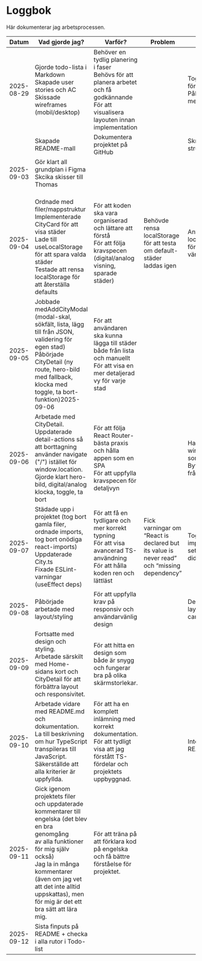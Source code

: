 # Loggbok

Här dokumenterar jag arbetsprocessen.

| Datum      | Vad gjorde jag?                                                                                                                                                                                                                                                                            | Varför?                                                                                                                                                | Problem                                                                                        | Lösning                                                                                            | Nästa steg                                                                    |
| ---------- | ------------------------------------------------------------------------------------------------------------------------------------------------------------------------------------------------------------------------------------------------------------------------------------------ | ------------------------------------------------------------------------------------------------------------------------------------------------------- | ---------------------------------------------------------------------------------------------- | --------------------------------------------------------------------------------------------------- | ------------------------------------------------------------------------------ |
| 2025-08-29 | Gjorde todo-lista i Markdown<br />Skapade user stories och AC<br />Skissade wireframes (mobil/desktop)                                                                                                                                                                                     | Behöver en tydlig planering i faser<br />Behövs för att planera arbetet och få godkännande<br />För att visualisera layouten innan implementation |                                                                                                | Tog hjälp av checklistor för tydlighet<br />Påbörjade en stilguide med färg/typografi          | Göra skisser för mobil & desktop                                             |
|            | Skapade README-mall                                                                                                                                                                                                                                                                        | Dokumentera projektet på GitHub                                                                                                                        |                                                                                                | Skrev mall med krav, struktur och TS-fördelar                                                      |                                                                                |
| 2025-09-03 | Gör klart all grundplan i Figma<br />Skcika skisser till Thomas                                                                                                                                                                                                                           |                                                                                                                                                         |                                                                                                |                                                                                                     |                                                                                |
| 2025-09-04 | <br />Ordnade med filer/mappstruktur<br />Implementerade CityCard för att visa städer<br />Lade till useLocalStorage för att spara valda städer<br />Testade att rensa localStorage för att återställa defaults                                                                     | För att koden ska vara organiserad och lättare att förstå<br />För att följa kravspecen (digital/analog visning, sparade städer)                 | Behövde rensa localStorage för att testa om default-städer laddas igen                      | Använde localStorage.removeItem  för att rensa sparade värden                                    | Fortsätta bygga AddCityModal                                                  |
| 2025-09-05 | Jobbade medAddCityModal (modal-skal, sökfält, lista, lägg till från JSON, validering för egen stad)<br />Påbörjade CityDetail (ny route, hero-bild med fallback, klocka med toggle, ta bort-funktion)2025-09-06                                                                     | För att användaren ska kunna lägga till städer både från lista och manuellt<br />För att visa en mer detaljerad vy för varje stad               |                                                                                                |                                                                                                     | Färdigställa CityDetail och testa flödet end-to-end                         |
| 2025-09-06 | Arbetade med CityDetail. Uppdaterade detail-actions så att borttagning använder navigate ("/") istället för window.location.<br />Gjorde klart hero-bild, digital/analog klocka, toggle, ta bort                                                                                       | För att följa React Router-bästa praxis och hålla appen som en SPA<br />För att uppfylla kravspecen för detaljvyn                                 |                                                                                                | Hade först window.location.href som gav full reload<br />Bytte till useNavigate från React Router | Planera för sluttest<br />Arbeta på layout                                   |
| 2025-09-07 | Städade upp i projektet (tog bort gamla filer, ordnade imports, tog bort onödiga react-imports)<br />Uppdaterade City.ts <br />Fixade ESLint-varningar (useEffect deps)                                                                                                                  | För att få en tydligare och mer korrekt typning<br />För att visa avancerad TS-användning<br />För att hålla koden ren och lättläst             | Fick varningar om “React is declared but its value is never read” och “missing dependency” | Tog bort onödiga imports, lade till setCitiesi deps, använde didMigrate-ref                       | Jobba vidare med styling (responsiv + tema) och README                         |
| 2025-09-08 | Påbörjade arbetade med layout/styling                                                                                                                                                                                                                                                    | För att uppfylla krav på responsiv och användarvänlig design                                                                                        |                                                                                                | Delade upp styling i bas, layout, header, grid, cards, modal, detail                                |                                                                                |
| 2025-09-09 | Fortsatte med design och styling.<br />Arbetade särskilt med Home-sidans kort och CityDetail för att förbättra layout och responsivitet.                                                                                                                                               | För att hitta en design som både är snygg och fungerar bra på olika skärmstorlekar.                                                                |                                                                                                |                                                                                                     | Fortsätta finslipa styling och välja slutligt tema.                          |
| 2025-09-10 | Arbetade vidare med README.md och dokumentation.<br />La till beskrivning om hur TypeScript transpileras till JavaScript.<br />Säkerställde att alla kriterier är uppfyllda.                                                                                                            | För att ha en komplett inlämning med korrekt dokumentation.<br />För att tydligt visa att jag förstått TS-fördelar och projektets uppbyggnad.     |                                                                                                | <br />Integrerade delarna i README.md.                                                              | Göra sluttest av funktionalitet ochsista touchen på design innan inlämning. |
| 2025-09-11 | Gick igenom projektets filer och uppdaterade kommentarer till engelska (det blev en bra genomgång<br />av alla funktioner för mig själv också)<br />Jag la in många kommentarer (även om jag vet att det inte alltid uppskattas), men för mig är det ett bra sätt att lära mig. | För att träna på att förklara kod på engelska och få bättre förståelse för projektet.                                                         |                                                                                                |                                                                                                     | Fortsätta med finputs på design och README.                                  |
| 2025-09-12 | Sista finputs på README + checka i alla rutor i Todo-list                                                                                                                                                                                                                                 |                                                                                                                                                         |                                                                                                |                                                                                                     | Inlämning!                                                                    |
